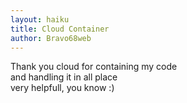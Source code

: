 ```yaml
---
layout: haiku
title: Cloud Container
author: Bravo68web
---
```


Thank you cloud for containing my code<br>
and handling it in all place<br>
very helpfull, you know :) <br>
